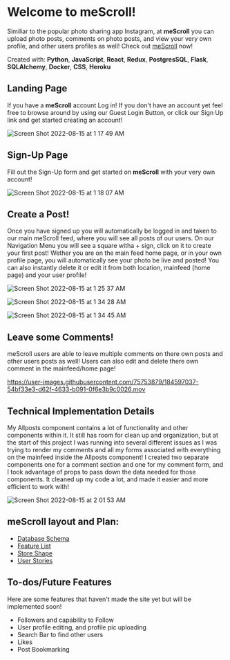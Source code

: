 # Welcome to meScroll!

Similiar to the popular photo sharing app Instagram, at **meScroll** you can upload photo posts, comments on photo posts, and view your very own profile, and other users profiles as well! Check out [meScroll](https://mescroll.herokuapp.com/) now!

Created with: **Python**, **JavaScript**, **React**, **Redux**, **PostgresSQL**, **Flask**, **SQLAlchemy**, **Docker**, **CSS**, **Heroku**


## Landing Page

If you have a **meScroll** account Log in! If you don't have an account yet feel free to browse around by using our Guest Login Button, or click our Sign Up link and get started creating an account! 

![Screen Shot 2022-08-15 at 1 17 49 AM](https://user-images.githubusercontent.com/75753879/184592654-e114626f-46c9-4f27-b6e6-e00b88638cee.png)

## Sign-Up Page

Fill out the Sign-Up form and get started on **meScroll** with your very own account!

![Screen Shot 2022-08-15 at 1 18 07 AM](https://user-images.githubusercontent.com/75753879/184592713-5fbee0e1-a186-47fa-b5df-c6120a6a3e92.png)


## Create a Post!

Once you have signed up you will automatically be logged in and taken to our main meScroll feed, where you will see all posts of our users. On our Navigation Menu you will see a square witha + sign, click on it to create your first post! Wether you are on the main feed home page, or in your own profile page, you will automatically see your photo be live and posted! You can also instantly delete it or edit it from both location, mainfeed (home page) and your user profile!

![Screen Shot 2022-08-15 at 1 25 37 AM](https://user-images.githubusercontent.com/75753879/184593887-84b67260-0327-49d1-8f54-9d0e61a6dba4.png)

![Screen Shot 2022-08-15 at 1 34 28 AM](https://user-images.githubusercontent.com/75753879/184594757-9c6e32fb-3bd5-4cb3-9783-84c61733831b.png)

![Screen Shot 2022-08-15 at 1 34 45 AM](https://user-images.githubusercontent.com/75753879/184594780-1a3167d7-4fec-49ec-9877-cc7129b7cf31.png)

## Leave some Comments!

meScroll users are able to leave multiple comments on there own posts and other users posts as well! Users can also edit and delete there own comment in the mainfeed/home page! 


https://user-images.githubusercontent.com/75753879/184597037-54bf33e3-d62f-4633-b091-0f6e3b9c0026.mov



## Technical Implementation Details

My Allposts component contains a lot of functionality and other components within it. It still has room for clean up and organization, but at the start of this project I was running into several different issues as I was trying to render my comments and all my forms associated with everything on the mainfeed inside the Allposts component! I created two separate components one for a comment section and one for my comment form, and I took advantage of props to pass down the data needed for those components. It cleaned up my code a lot, and made it easier and more efficient to work with!

![Screen Shot 2022-08-15 at 2 01 53 AM](https://user-images.githubusercontent.com/75753879/184598663-fcbe3962-aa96-49a4-82ef-e278dfd9315f.png)


## meScroll layout and Plan:

 - [Database Schema](https://github.com/joshsalcido/MeScroll/wiki/Database-Schema)
 - [Feature List](https://github.com/joshsalcido/mescroll/wiki/MVP-Features#feature-list)
 - [Store Shape](https://github.com/joshsalcido/stays-app/wiki/Store-Shape)
 - [User Stories](https://github.com/joshsalcido/mescroll/wiki/User-Stories)


## To-dos/Future Features

Here are some features that haven't made the site yet but will be implemented soon!

 - Followers and capability to Follow
 - User profile editing, and profile pic uploading
 - Search Bar to find other users
 - Likes
 - Post Bookmarking
